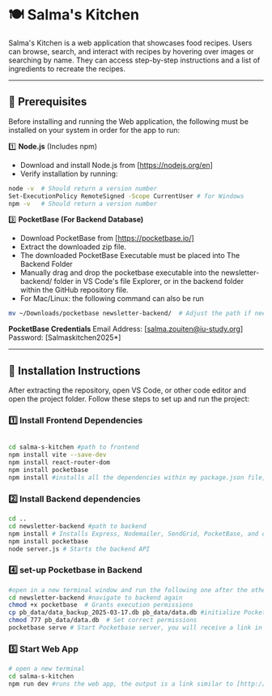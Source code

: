 # 🍽️ Salma's Kitchen

Salma's Kitchen is a web application that showcases food recipes. Users can browse, search, and interact with recipes by hovering over images or searching by name. They can access step-by-step instructions and a list of ingredients to recreate the recipes.

---

## **📌 Prerequisites**

Before installing and running the Web application, the following must be installed on your system in order for the app to run:

1️⃣ **Node.js** (Includes npm)

- Download and install Node.js from [https://nodejs.org/en]
- Verify installation by running:

```bash
node -v  # Should return a version number
Set-ExecutionPolicy RemoteSigned -Scope CurrentUser # for Windows
npm -v   # Should return a version number
```

3️⃣ **PocketBase (For Backend Database)**

- Download PocketBase from [https://pocketbase.io/]
- Extract the downloaded zip file.
- The downloaded PocketBase Executable must be placed into The Backend Folder
- Manually drag and drop the pocketbase executable into the newsletter-backend/ folder in VS Code's file Explorer, or in the backend folder within the GitHub repository file.
- For Mac/Linux: the following command can also be run

```bash
mv ~/Downloads/pocketbase newsletter-backend/  # Adjust the path if needed based upon where Pocketbase got downloaded in your system
```

**PocketBase Credentials**
Email Address: [salma.zouiten@iu-study.org]
Password: [Salmaskitchen2025*]

---

## **🚀 Installation Instructions**

After extracting the repository, open VS Code, or other code editor and open the project folder. Follow these steps to set up and run the project:

### **1️⃣ Install Frontend Dependencies**

```bash

cd salma-s-kitchen #path to frontend
npm install vite --save-dev
npm install react-router-dom
npm install pocketbase
npm install #installs all the dependencies within my package.json file, to deploy the app
```

### **2️⃣ Install Backend dependencies**

```bash
cd ..
cd newsletter-backend #path to backend
npm install # Installs Express, Nodemailer, SendGrid, PocketBase, and dependencies needed for the backend to run
npm install pocketbase
node server.js # Starts the backend API
```

### **4️⃣ set-up Pocketbase in Backend**

```bash
#open in a new terminal window and run the following one after the other
cd newsletter-backend #navigate to backend again
chmod +x pocketbase  # Grants execution permissions
cp pb_data/data_backup_2025-03-17.db pb_data/data.db #initialize PocketBase from Backup
chmod 777 pb_data/data.db  # Set correct permissions
pocketbase serve # Start Pocketbase server, you will receive a link in the terminal, click on it and it will open-up in a web browser on mac or .\pocketbase serve for windows
```

### **5️⃣ Start Web App**

```bash
# open a new terminal
cd salma-s-kitchen
npm run dev #runs the web app, the output is a link similar to [http://localhost:5173/], that must be inputed in a web browser
```
